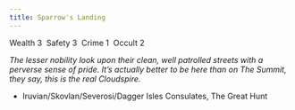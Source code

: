 ```yaml
---
title: Sparrow's Landing
---
```


Wealth 3  Safety 3  Crime 1  Occult 2

*The lesser nobility look upon their clean, well patrolled streets with a perverse sense of pride. It’s actually better to be here than on The Summit, they say, this is the real Cloudspire.*
- Iruvian/Skovlan/Severosi/Dagger Isles Consulates, The Great Hunt